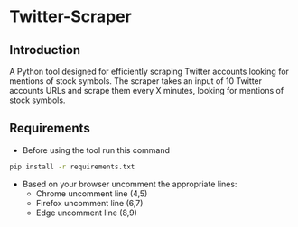 # Twitter-Scraper
## Introduction
 A Python tool designed for efficiently scraping Twitter accounts looking for mentions of stock symbols.
 The scraper takes an input of 10 Twitter accounts URLs and scrape them every X minutes, looking
 for mentions of stock symbols.

## Requirements
* Before using the tool run this command
 ```bash
 pip install -r requirements.txt
```
* Based on your browser uncomment the appropriate lines:
   - Chrome uncomment line (4,5)
   -  Firefox uncomment line (6,7)
   -  Edge uncomment line (8,9)

